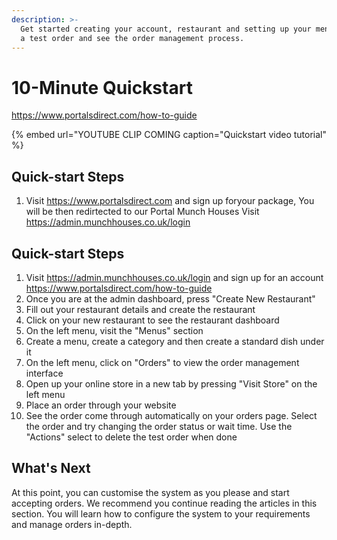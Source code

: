 ```yaml
---
description: >-
  Get started creating your account, restaurant and setting up your menus. Place
  a test order and see the order management process.
---
```


# 10-Minute Quickstart
https://www.portalsdirect.com/how-to-guide

{% embed url="YOUTUBE CLIP COMING caption="Quickstart video tutorial" %}

## Quick-start Steps

1. Visit https://www.portalsdirect.com and sign up foryour package, You will be then redirtected to our Portal Munch Houses Visit https://admin.munchhouses.co.uk/login


## Quick-start Steps

1. Visit https://admin.munchhouses.co.uk/login and sign up for an account
https://www.portalsdirect.com/how-to-guide
2. Once you are at the admin dashboard, press "Create New Restaurant"
3. Fill out your restaurant details and create the restaurant
4. Click on your new restaurant to see the restaurant dashboard
5. On the left menu, visit the "Menus" section
6. Create a menu, create a category and then create a standard dish under it
7. On the left menu, click on "Orders" to view the order management interface
8. Open up your online store in a new tab by pressing "Visit Store" on the left menu
9. Place an order through your website
10. See the order come through automatically on your orders page. Select the order and try changing the order status or wait time. Use the "Actions" select to delete the test order when done

## What's Next

At this point, you can customise the system as you please and start accepting orders. We recommend you continue reading the articles in this section. You will learn how to configure the system to your requirements and manage orders in-depth.

